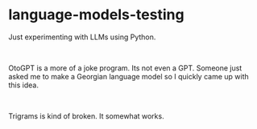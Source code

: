 # language-models-testing

Just experimenting with LLMs using Python. 

<br>

OtoGPT is a more of a joke program. Its not even a GPT. Someone just asked me to make a Georgian language model so I quickly came up with this idea.

<br>

Trigrams is kind of broken. It somewhat works.